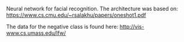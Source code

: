 
Neural network for facial recognition. The architecture was based on: https://www.cs.cmu.edu/~rsalakhu/papers/oneshot1.pdf

The data for the negative class is found here: http://vis-www.cs.umass.edu/lfw/
